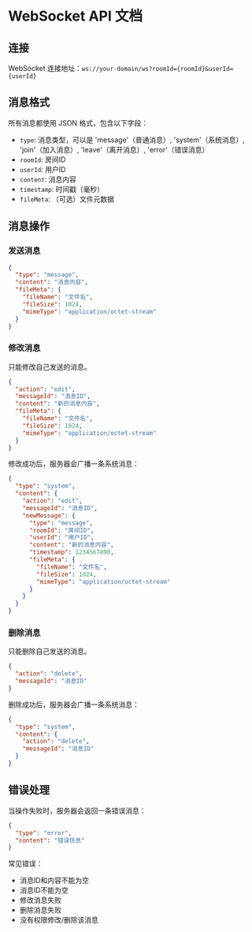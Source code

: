 # WebSocket API 文档

## 连接

WebSocket 连接地址：`ws://your-domain/ws?roomId={roomId}&userId={userId}`

## 消息格式

所有消息都使用 JSON 格式，包含以下字段：

- `type`: 消息类型，可以是 'message'（普通消息）, 'system'（系统消息）, 'join'（加入消息）, 'leave'（离开消息）, 'error'（错误消息）
- `roomId`: 房间ID
- `userId`: 用户ID
- `content`: 消息内容
- `timestamp`: 时间戳（毫秒）
- `fileMeta`: （可选）文件元数据

## 消息操作

### 发送消息

```json
{
  "type": "message",
  "content": "消息内容",
  "fileMeta": {
    "fileName": "文件名",
    "fileSize": 1024,
    "mimeType": "application/octet-stream"
  }
}
```

### 修改消息

只能修改自己发送的消息。

```json
{
  "action": "edit",
  "messageId": "消息ID",
  "content": "新的消息内容",
  "fileMeta": {
    "fileName": "文件名",
    "fileSize": 1024,
    "mimeType": "application/octet-stream"
  }
}
```

修改成功后，服务器会广播一条系统消息：

```json
{
  "type": "system",
  "content": {
    "action": "edit",
    "messageId": "消息ID",
    "newMessage": {
      "type": "message",
      "roomId": "房间ID",
      "userId": "用户ID",
      "content": "新的消息内容",
      "timestamp": 1234567890,
      "fileMeta": {
        "fileName": "文件名",
        "fileSize": 1024,
        "mimeType": "application/octet-stream"
      }
    }
  }
}
```

### 删除消息

只能删除自己发送的消息。

```json
{
  "action": "delete",
  "messageId": "消息ID"
}
```

删除成功后，服务器会广播一条系统消息：

```json
{
  "type": "system",
  "content": {
    "action": "delete",
    "messageId": "消息ID"
  }
}
```

## 错误处理

当操作失败时，服务器会返回一条错误消息：

```json
{
  "type": "error",
  "content": "错误信息"
}
```

常见错误：
- 消息ID和内容不能为空
- 消息ID不能为空
- 修改消息失败
- 删除消息失败
- 没有权限修改/删除该消息 